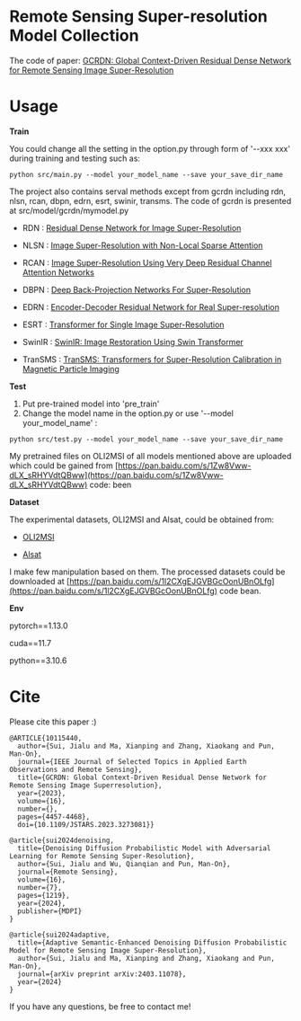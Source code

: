 # Remote Sensing Super-resolution Model Collection

The code of paper: [GCRDN: Global Context-Driven Residual Dense Network for Remote Sensing Image Super-Resolution](https://ieeexplore.ieee.org/abstract/document/10115440)

# Usage

**Train**

You could change all the setting in the option.py through form of '--xxx xxx' during training and testing such as:

```python src/main.py --model your_model_name --save your_save_dir_name```

The project also contains serval methods except from gcrdn including rdn, nlsn, rcan, dbpn, edrn, esrt, swinir, transms. The code of gcrdn is presented at src/model/gcrdn/mymodel.py

* RDN : [Residual Dense Network for Image Super-Resolution](https://openaccess.thecvf.com/content_cvpr_2018/papers/Zhang_Residual_Dense_Network_CVPR_2018_paper.pdf)

* NLSN : [Image Super-Resolution with Non-Local Sparse Attention](http://openaccess.thecvf.com/content/CVPR2021/papers/Mei_Image_Super-Resolution_With_Non-Local_Sparse_Attention_CVPR_2021_paper.pdf)

* RCAN : [Image Super-Resolution Using Very Deep Residual Channel Attention Networks](https://openaccess.thecvf.com/content_ECCV_2018/papers/Yulun_Zhang_Image_Super-Resolution_Using_ECCV_2018_paper.pdf)

* DBPN : [Deep Back-Projection Networks For Super-Resolution](https://openaccess.thecvf.com/content_cvpr_2018/papers/Haris_Deep_Back-Projection_Networks_CVPR_2018_paper.pdf)

* EDRN : [Encoder-Decoder Residual Network for Real Super-resolution](https://openaccess.thecvf.com/content_CVPRW_2019/papers/NTIRE/Cheng_Encoder-Decoder_Residual_Network_for_Real_Super-Resolution_CVPRW_2019_paper.pdf)

* ESRT : [Transformer for Single Image Super-Resolution](https://openaccess.thecvf.com/content/CVPR2022W/NTIRE/papers/Lu_Transformer_for_Single_Image_Super-Resolution_CVPRW_2022_paper.pdf)

* SwinIR : [SwinIR: Image Restoration Using Swin Transformer](https://openaccess.thecvf.com/content/ICCV2021W/AIM/papers/Liang_SwinIR_Image_Restoration_Using_Swin_Transformer_ICCVW_2021_paper.pdf)

* TranSMS : [TranSMS: Transformers for Super-Resolution Calibration in Magnetic Particle Imaging](https://arxiv.org/pdf/2111.02163.pdf)

**Test**

1. Put pre-trained model into 'pre_train'
2. Change the model name in the option.py or use '--model your_model_name' :

```python src/test.py --model your_model_name --save your_save_dir_name```

My pretrained files on OLI2MSI of all models mentioned above are uploaded which could be gained from [https://pan.baidu.com/s/1Zw8Vww-dLX_sRHYVdtQBww](https://pan.baidu.com/s/1Zw8Vww-dLX_sRHYVdtQBww) code: been

**Dataset**

The experimental datasets, OLI2MSI and Alsat, could be obtained from:

* [OLI2MSI](https://github.com/wjwjww/OLI2MSI)

* [Alsat](https://github.com/achrafdjerida/Alsat-2B)

I make few manipulation based on them. The processed datasets could be downloaded at [https://pan.baidu.com/s/1l2CXgEJGVBGcOonUBnOLfg](https://pan.baidu.com/s/1l2CXgEJGVBGcOonUBnOLfg) code bean.

**Env**

pytorch==1.13.0

cuda==11.7

python==3.10.6

# Cite

Please cite this paper :)
```
@ARTICLE{10115440,
  author={Sui, Jialu and Ma, Xianping and Zhang, Xiaokang and Pun, Man-On},
  journal={IEEE Journal of Selected Topics in Applied Earth Observations and Remote Sensing}, 
  title={GCRDN: Global Context-Driven Residual Dense Network for Remote Sensing Image Superresolution}, 
  year={2023},
  volume={16},
  number={},
  pages={4457-4468},
  doi={10.1109/JSTARS.2023.3273081}}

@article{sui2024denoising,
  title={Denoising Diffusion Probabilistic Model with Adversarial Learning for Remote Sensing Super-Resolution},
  author={Sui, Jialu and Wu, Qianqian and Pun, Man-On},
  journal={Remote Sensing},
  volume={16},
  number={7},
  pages={1219},
  year={2024},
  publisher={MDPI}
}

@article{sui2024adaptive,
  title={Adaptive Semantic-Enhanced Denoising Diffusion Probabilistic Model for Remote Sensing Image Super-Resolution},
  author={Sui, Jialu and Ma, Xianping and Zhang, Xiaokang and Pun, Man-On},
  journal={arXiv preprint arXiv:2403.11078},
  year={2024}
}
```
If you have any questions, be free to contact me!
